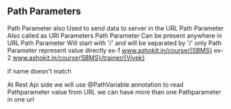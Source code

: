 Path Parameters
--------------------------------------------------
Path Parameter also Used to send data to server in the URL
Path Parameter Also called as URI Parameters
Path Parameter Can be present anywhere in URL
Path Parameter Will start with '/' and will be separated by '/' only
Path Parameter represent value directly
ex-1 www.ashokit.in/course/{SBMS}
ex-2 www.ashokit.in/course{SBMS}/trainer/{Vivek}

if name doesn't match

At Rest Api side we will use @PathVariable annotation to read Pathparameter value from URL
we can have more than one Pathparameter in one url
